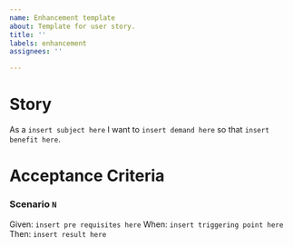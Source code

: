 ```yaml
---
name: Enhancement template
about: Template for user story.
title: ''
labels: enhancement
assignees: ''

---
```


# Story
As a `insert subject here` I want to `insert demand here` so that `insert benefit here`.
# Acceptance Criteria
### Scenario `N`
Given: `insert pre requisites here`
When: `insert triggering point here`
Then: `insert result here`
